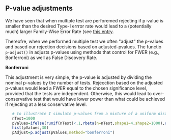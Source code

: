 ## P-value adjustments

We have seen that when multiple test are perforemed rejecting if p-value is smaller than the desired Type-I errror rate would lead to a (potentially much)
larger Family-Wise Error Rate (see [this entry](https://github.com/gdlc/STAT_COMP/edit/master/multiple_testing.md ).


Thereofre, when we performed multiple test we often "adjust" the p-values and based our rejection decisions based on adjusted-pvalues. The functio
`p-adjust()` in adjusts p-values using methods that control for FWER (e.g., Bonferroni) as well as False Discovery Rate.



**Bonferroni**

This adjustment is very simple, the p-value is adjusted by dividing the nominal p-values by the number of tests. Rejecction based on the adjusted p-values
would lead a FWER equal to the  chosen significance level, provided that the tests are independent. Otherwise, this would lead to over-conservative test that would have lower power
than what could be achieved if rejecting at a less conservative level.

```r
   # to illustrate I simulate p-values from a mixture of a uniform dist and a beta dist with a 'spike' at small p-values
   nTest=1000
   pValues=ifelse(runif(nTest)<.1,rbeta(n=nTest,shape1=4,shape2=1000),runif(n=nTest))
   hist(pValues,30)
   pAdjust=p.adjust(pValues,method="bonferroni")
```
